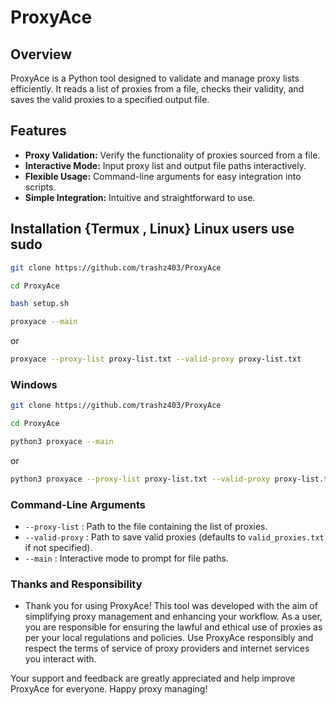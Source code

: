 # ProxyAce

## Overview

ProxyAce is a Python tool designed to validate and manage proxy lists efficiently. It reads a list of proxies from a file, checks their validity, and saves the valid proxies to a specified output file.

## Features

- **Proxy Validation:** Verify the functionality of proxies sourced from a file.
- **Interactive Mode:** Input proxy list and output file paths interactively.
- **Flexible Usage:** Command-line arguments for easy integration into scripts.
- **Simple Integration:** Intuitive and straightforward to use.

## Installation {Termux , Linux} Linux users use sudo

```bash
git clone https://github.com/trashz403/ProxyAce
```

```bash
cd ProxyAce
```

```bash
bash setup.sh
```

```bash
proxyace --main
```

or 

```bash
proxyace --proxy-list proxy-list.txt --valid-proxy proxy-list.txt
```

### Windows

```bash
git clone https://github.com/trashz403/ProxyAce
```

```bash
cd ProxyAce
```

```bash
python3 proxyace --main
```
or 
```bash
python3 proxyace --proxy-list proxy-list.txt --valid-proxy proxy-list.txt
```

### Command-Line Arguments

- `--proxy-list` : Path to the file containing the list of proxies.
- `--valid-proxy` : Path to save valid proxies (defaults to `valid_proxies.txt` if not specified).
- `--main` : Interactive mode to prompt for file paths.

### Thanks and Responsibility

- Thank you for using ProxyAce! This tool was developed with the aim of simplifying proxy management and enhancing your workflow. As a user, you are responsible for ensuring the lawful and ethical use of proxies as per your local regulations and policies. Use ProxyAce responsibly and respect the terms of service of proxy providers and internet services you interact with.

Your support and feedback are greatly appreciated and help improve ProxyAce for everyone. Happy proxy managing!
